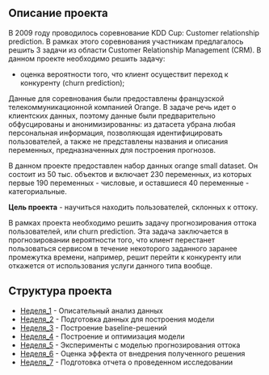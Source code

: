 ## Описание проекта

В 2009 году проводилось соревнование KDD Cup: Customer relationship prediction. В рамках этого соревнования участникам предлагалось решить 3 задачи из области Customer Relationship Management (CRM). В данном проекте необходимо решить задачу:
- оценка вероятности того, что клиент осуществит переход к конкуренту (churn prediction);

Данные для соревнования были предоставлены французской телекоммуникационной компанией Orange. В задаче речь идет о клиентских данных, поэтому данные были предварительно обфусцированы и анонимизированны: из датасета убрана любая персональная информация, позволяющая идентифицировать пользователей, а также не представлены названия и описания переменных, предназначенных для построения прогнозов.

В данном проекте предоставлен набор данных orange small dataset. Он состоит из 50 тыс. объектов и включает 230 переменных, из которых первые 190 переменных - числовые, и оставшиеся 40 переменные - категориальные.

**Цель проекта** - научиться находить пользователей, склонных к оттоку.

В рамках проекта необходимо решить задачу прогнозирования оттока пользователей, или churn prediction. Эта задача заключается в прогнозировании вероятности того, что клиент перестанет пользоваться сервисом в течение некоторого заданного заранее промежутка времени, например, решит перейти к конкуренту или откажется от использования услуги данного типа вообще. 

## Структура проекта 
- [Неделя_1](https://github.com/anonimneyshiy/Coursera-ML-and-DA/tree/master/%D0%9E%D1%82%D1%82%D0%BE%D0%BA/week_1) - Описательный анализ данных
- [Неделя_2](https://github.com/anonimneyshiy/Coursera-ML-and-DA/tree/master/%D0%9E%D1%82%D1%82%D0%BE%D0%BA/week_2) - Подготовка данных для построения модели
- [Неделя_3](https://github.com/anonimneyshiy/Coursera-ML-and-DA/tree/master/%D0%9E%D1%82%D1%82%D0%BE%D0%BA/week_3) - Построение baseline-решений
- [Неделя_4](https://github.com/anonimneyshiy/Coursera-ML-and-DA/tree/master/%D0%9E%D1%82%D1%82%D0%BE%D0%BA/week_4) - Построение и оптимизация модели
- [Неделя_5](https://github.com/anonimneyshiy/Coursera-ML-and-DA/tree/master/%D0%9E%D1%82%D1%82%D0%BE%D0%BA/week_5) - Эксперименты с моделью прогнозирования оттока
- [Неделя_6](https://github.com/anonimneyshiy/Coursera-ML-and-DA/tree/master/%D0%9E%D1%82%D1%82%D0%BE%D0%BA/week_6) - Оценка эффекта от внедрения полученного решения
- [Неделя_7](https://github.com/anonimneyshiy/Coursera-ML-and-DA/tree/master/%D0%9E%D1%82%D1%82%D0%BE%D0%BA/week_7) - Подготовка отчета о проведенном исследовании
